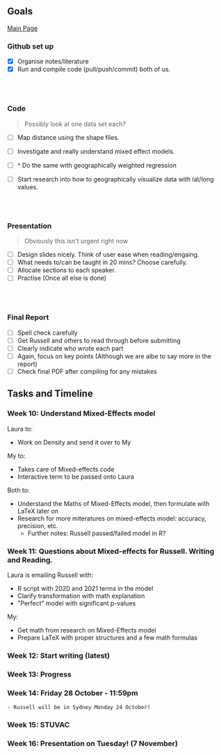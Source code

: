 ## Goals

[Main Page](https://github.com/Artixis/Maths_Project/blob/main/README.md)

 ### Github set up
- [x] Organise notes/literature
- [x] Run and compile code (pull/push/commit) both of us.

<br/><br/>

### Code 

> Possibly look at one data set each?

- [ ] Map distance using the shape files.
- [ ] Investigate and really understand mixed effect models.
- [ ] ^ Do the same with geographically weighted regression
- [ ] Start research into how to geographically visualize data with lat/long values.


<br/><br/>

### Presentation

> Obviously this isn't urgent right now

- [ ] Design slides nicely. Think of user ease when reading/engaing.
- [ ] What needs to/can be taught in 20 mins? Choose carefully.
- [ ] Allocate sections to each speaker.
- [ ] Practise (Once all else is done)

<br/><br/>

### Final Report 

- [ ] Spell check carefully
- [ ] Get Russell and others to read through before submitting 
- [ ] Clearly indicate who wrote each part
- [ ] Again, focus on key points (Although we are albe to say more in the report)
- [ ] Check final PDF after compiling for any mistakes

## Tasks and Timeline
### Week 10: Understand Mixed-Effects model  

Laura to:
-	Work on Density and send it over to My  

My to:
-	Takes care of Mixed-effects code
-	Interactive term to be passed onto Laura  

Both to:
-	Understand the Maths of Mixed-Effects model, then formulate with LaTeX later on
-	Research for more miteratures on mixed-effects model: accuracy, precision, etc.
	- Further notes: Russell passed/failed model in R?

### Week 11: Questions about Mixed-effects for Russell. Writing and Reading.
Laura is emailing Russell with:
- R script with 2020 and 2021 terms in the model
- Clarify transformation with math explanation
- "Perfect" model with significant p-values  

My:
- Get math from research on Mixed-Effects model
- Prepare LaTeX with proper structures and a few math formulas <br>

### Week 12: Start writing (latest) 
### Week 13: Progress
### Week 14: Friday 28 October - 11:59pm
	- Russell will be in Sydney Monday 24 October!
### Week 15: STUVAC
### Week 16: Presentation on Tuesday! (7 November)


